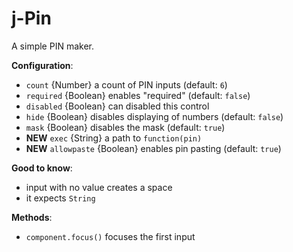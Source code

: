# j-Pin

A simple PIN maker.

__Configuration__:

- `count` {Number} a count of PIN inputs (default: `6`)
- `required` {Boolean} enables "required" (default: `false`)
- `disabled` {Boolean} can disabled this control
- `hide` {Boolean} disables displaying of numbers (default: `false`)
- `mask` {Boolean} disables the mask (default: `true`)
- __NEW__ `exec` {String} a path to `function(pin)`
- __NEW__ `allowpaste` {Boolean} enables pin pasting (default: `true`)

__Good to know__:

- input with no value creates a space
- it expects `String`

__Methods__:

- `component.focus()` focuses the first input

